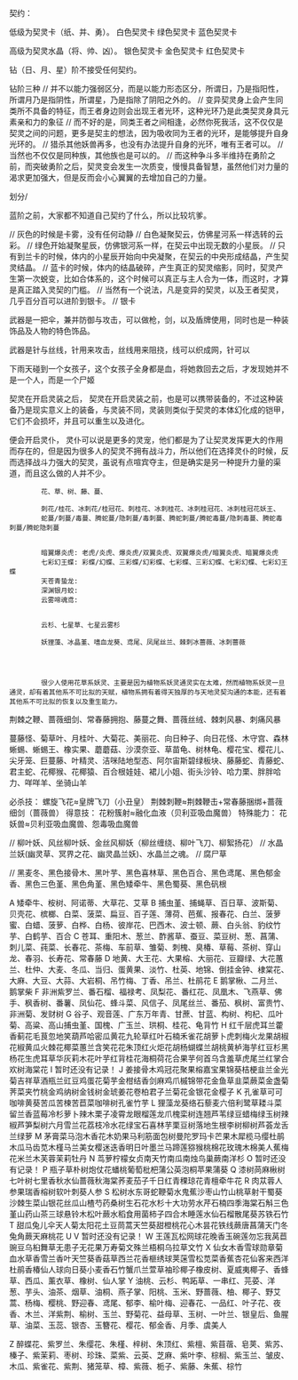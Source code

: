 契约：

低级为契灵卡（纸、并、勇）。
白色契灵卡
绿色契灵卡
蓝色契灵卡


高级为契灵水晶（将、帅、凶）。
银色契灵卡
金色契灵卡
红色契灵卡


钻（日、月、星）阶不接受任何契约。

钻阶三种
    // 并不以能力强弱区分，而是以能力形态区分，所谓日，乃是指阳性，所谓月乃是指阴性，所谓星，乃是指除了阴阳之外的。
    // 变异契灵身上会产生同类所不具备的特征，而王者身边则会出现王者光环，这种光环乃是此类契灵身具元素亲和力的象征
    // 而不好的是，同类王者之间相逢，必然你死我活，这不仅仅是契灵之间的问题，更多是契主的想法，因为吸收同为王者的光环，是能够提升自身光环的。
    // 猎杀其他妖兽再多，也没有办法提升自身的光环，唯有王者可以。
    // 当然也不仅仅是同种族，其他族也是可以的。
    // 而这种争斗多半维持在勇阶之前，而突破勇阶之后，契灵变会发生一次质变，慢慢具备智慧，虽然他们对力量的渴求更加强大，但是反而会小心翼翼的去增加自己的力量。





划分/

蓝阶之前，大家都不知道自己契约了什么，所以比较坑爹。

  // 灰色的时候是卡雾，没有任何动静
  // 白色凝聚契云，仿佛星河系一样选转的云彩。
  // 绿色开始凝聚星辰，仿佛银河系一样，在契云中出现无数的小星辰。
  // 只有到兰卡的时候，体内的小星辰开始向中央凝聚，在契云的中央形成结晶，产生契灵结晶。
  // 蓝卡的时候，体内的结晶破碎，产生真正的契灵缩影，同时，契灵产生第一次蜕变，比如合体系的，这个时候可以真正与主人合为一体，而这时，才算是真正踏入灵契的门槛。
  // 当然有一个说法，凡是变异的契灵，以及王者契灵，几乎百分百可以进阶到银卡。
  // 银卡


武器是一把伞，兼并防御与攻击，可以做枪，剑，以及盾牌使用，同时也是一种装饰品及人物的特色饰品。

武器是针与丝线，针用来攻击，丝线用来阻挠，线可以织成网，针可以

下雨天碰到一个女孩子，这个女孩子全身都是血，将她救回去之后，才发现她并不是一个人，而是一个尸姬


契灵在开启灵装之后，
    契灵在开启灵装之前，也是可以携带装备的，不过这种装备乃是现实意义上的装备，与灵装不同，灵装则类似于契灵的本体幻化成的铠甲，它们不会损坏，并且可以重生以及进化。

便会开启灵仆，
    灵仆可以说是更多的灵宠，他们都是为了让契灵发挥更大的作用而存在的，但是因为很多人的契灵不拥有战斗力，所以他们在选择灵仆的时候，反而选择战斗力强大的契灵，虽说有点喧宾夺主，但是确实是另一种提升力量的渠道，而且这么做的人并不少。



            花、草、树、藤、蔓、

            刺花/桂花、冰刺花/桂冠花、刺桂花、冰刺桂花、冰刺桂冠花、冰刺桂冠花妖王、
            蛇蔓/刺蔓/毒蔓、腾蛇蔓/隐刺蔓/毒刺蔓、腾蛇刺蔓/腾蛇毒蔓/隐刺毒蔓、腾蛇毒刺蔓/腾蛇隐刺蔓


            暗翼爆炎虎: 老虎/炎虎、爆炎虎/双翼炎虎、双翼爆炎虎/暗翼炎虎、暗翼爆炎虎
            七彩幻王蝶: 彩蝶/幻蝶、三彩蝶/幻彩蝶、七彩蝶、三彩幻蝶、七彩幻蝶、七彩幻王蝶
            天苍青蛰龙:
            深渊银月蛟:
            云雾啼魂鸢:


            云杉、七星草、七星云雾杉

            妖狸藻、冰晶堇、嗜血龙葵、鸢尾、凤尾丝兰、棘刺冰蔷薇、冰刺蔷薇




            很少人使用花草系妖灵、主要是因为植物系妖灵通灵实在太难，然而植物系妖灵一旦通灵，却有着其他系不可比拟的天赋，植物系拥有着得天独厚的与天地灵契沟通的本能，还有着其他系不可比拟的恢复以及重生能力。





荆棘之鞭、蔷薇细剑、常春藤拥抱、藤蔓之舞、蔷薇丝绒、棘刺风暴、刺痛风暴
















蔓藤怪、菊草叶、月桂叶、大菊花、美丽花、向日种子、向日花怪、木守宫、森林蜥蜴、蜥蜴王、橡实果、蘑蘑菇、沙漠奈亚、草苗龟、树林龟、樱花宝、樱花儿、尖牙笼、巨蔓藤、叶精灵、洁咪陆地型态、阿尔宙斯碧绿板块、藤藤蛇、青藤蛇、君主蛇、花椰猴、花椰猿、百合根娃娃、裙儿小姐、街头沙铃、哈力栗、胖胖哈力、咩咩羊、坐骑山羊












必杀技：
螺旋飞花≈皇牌飞刀（小丑皇）
荆棘刺鞭≈荆棘鞭击+常春藤捆绑+蔷薇细剑（蔷薇兽）
得意技：
花粉簇射≈融化血液（贝利亚吸血魔兽）
特殊能力：
花妖兽≈贝利亚吸血魔兽、怨毒吸血魔兽

// 柳叶妖、风丝柳叶妖、金丝风柳妖（柳丝缠绕、柳叶飞刀、柳絮扬花）
// 水晶兰妖(幽灵草、冥界之花、幽灵晶兰妖)、水晶兰之魂。
// 腐尸草

// 黑麦冬、黑色接骨木、黑叶芋、黑色喜林草、黑色百合、黑色鸢尾、黑色郁金香、黑色三色堇、黑色角堇、黑色矮牵牛、黑色蜀葵、黑色矾根












A
矮牵牛、桉树、阿诺蒂、大草花、艾草
B
捕虫堇、捕蝇草、百日草、波斯菊、贝壳花、槟榔、白菜、菠菜、扁豆、百子莲、薄荷、芭蕉、报春花、白兰、菠萝蜜、白蜡、菠萝、白桦、白杨、彼岸花、巴西木、波士顿、蕨、白头翁、豹纹竹芋、白鹤芋、百合
C
苍耳、重阳木、葱兰、酢酱草、蚕豆、菜豆树、葱、菖蒲、刺儿菜、莼菜、长春花、茶梅、车前草、雏菊、刺槐、臭椿、草莓、茶树、穿山龙、春羽、长寿花、常春藤
D
地黄、大王花、大果榕、大丽花、豆瓣绿、大花蕙兰、杜仲、大麦、冬瓜、当归、蛋黄果、淡竹、杜英、地锦、倒挂金钟、棣棠花、大麻、大豆、大蒜、大岩桐、吊竹梅、丁香、吊兰、杜鹃花
E
鹅掌楸、二月兰、鹅掌柴
F
非洲紫罗兰、番石榴、福禄考、凤梨花、番红花、凤凰木、飞燕草、佛手、枫香树、番薯、凤仙花、蜂斗菜、风信子、凤尾丝兰、番茄、枫树、富贵竹、非洲菊、发财树
G
谷子、观音莲、广东万年青、甘蔗、甘蓝、构树、枸杞、瓜叶菊、高粱、高山捕虫堇、国槐、广玉兰、珙桐、桂花、龟背竹
H
红千层虎耳兰藿香蓟花毛茛忽地笑葫芦哈密瓜黄花九轮草红叶石楠禾雀花胡萝卜虎刺梅火龙果胡椒花椒黄瓜火棘花椰菜蕙兰含笑花花朱顶红火炬花胡杨蝴蝶兰胡桃黄栌海芋红豆杉黑杨花生虎耳草华灰莉木花叶芋红背桂花海桐荷花合果芋何首乌含羞草虎尾兰红掌合欢树海棠花
I
暂时还没有记录！
J
姜接骨木鸡冠花聚果榕嘉宝果锦葵桔梗韭兰金光菊吉祥草酒瓶兰豇豆鸡蛋花菊芋金柑结香剑麻鸡爪槭锦带花金鱼草韭菜蕨菜金盏菊荠菜夹竹桃金鸡纳树金钱树金琥姜花卷柏君子兰菊花金银花金樱子
K
孔雀草可可咖啡黄葵苦瓜苦楝苦苣菜咖啡树孔雀竹芋
L
狸藻龙葵络石藜麦六倍利鹭草耧斗菜留兰香蓝莓冷杉萝卜辣木栗子凌霄龙眼榴莲龙爪槐栾树连翘芦苇绿豆蜡梅绿玉树辣椒芦笋梨树六月雪兰花荔枝冷水花绿宝石喜林芋栗豆树落地生根李树柳树芦荟龙舌兰绿萝
M
茅膏菜马泡木香花木奶果马利筋面包树曼陀罗玛卡芒果木犀榄马缨杜鹃木瓜马齿苋木槿马兰美女樱迷迭香明日叶墨兰马蹄莲猕猴桃棉花玫瑰木棉美人蕉梅花米兰木芙蓉茉莉牡丹
N
茑萝柠檬女贞南天竹南瓜南烛鸟巢蕨南洋杉
O
暂时还没有记录！
P
瓶子草朴树炮仗花蟠桃葡萄枇杷蒲公英泡桐苹果蒲葵
Q
漆树苘麻楸树七叶树七里香秋水仙蔷薇秋海棠荞麦茄子千日红青稞琼花青檀牵牛花
R
肉苁蓉人参果瑞香榕树软叶刺葵人参
S
松树水东哥蛇鞭菊水鬼蕉沙枣山竹山桃草射干蜀葵沙棘生菜山银花丝瓜山楂芍药桑树生石花水杉十大功劳水芹石楠四季海棠石斛三色堇山药山茶三球悬铃木松叶蕨水稻食用菌柿子四合木睡莲水仙石榴散尾葵苏铁石竹
T
甜瓜兔儿伞天人菊太阳花土豆茼蒿天竺葵甜橙桃花心木昙花铁线蕨唐菖蒲天门冬兔角蕨天麻桃花
U
V
暂时还没有记录！
W
王莲瓦松网球花晚香玉碗莲勿忘我莴苣豌豆乌桕舞草无患子无花果万寿菊文殊兰梧桐乌拉草文竹
X
仙女木香雪球勋章菊血水草香雪兰香叶天竺葵香菇草西兰花香榧绣球荚蒾雪松苋菜香蕉杏花仙客来西洋杜鹃香椿仙人球向日葵小麦香石竹蟹爪兰萱草袖珍椰子橡皮树、夏威夷椰子、香蜂草、西瓜、薰衣草、橡树、仙人掌
Y
油桃、云杉、鸭跖草、一串红、芫荽、洋葱、芋头、油茶、烟草、油桐、燕子掌、阳桃、玉米、野蔷薇、柚、椰子、野艾蒿、杨梅、樱桃、野迎春、鸢尾、郁李、榆叶梅、迎春花、一品红、叶子花、夜香、木兰、洋紫荆、榆树、玉兰、野菊花、益母草、玉树、一叶兰、银皇后、鱼腥草、油菜、玉蕊、银杏、玉簪花、樱花、郁金香、月季、虞美人

Z
醉蝶花、紫罗兰、朱缨花、朱槿、梓树、朱顶红、紫檀、紫苜蓿、皂荚、紫苏、榛子、紫茉莉、枣树、珍珠、菜紫、云英、芝麻、紫叶李、棕榈、紫玉兰、皱皮、木瓜、紫雀花、紫荆、猪笼草、樟、紫薇、栀子、紫藤、朱蕉、棕竹
































